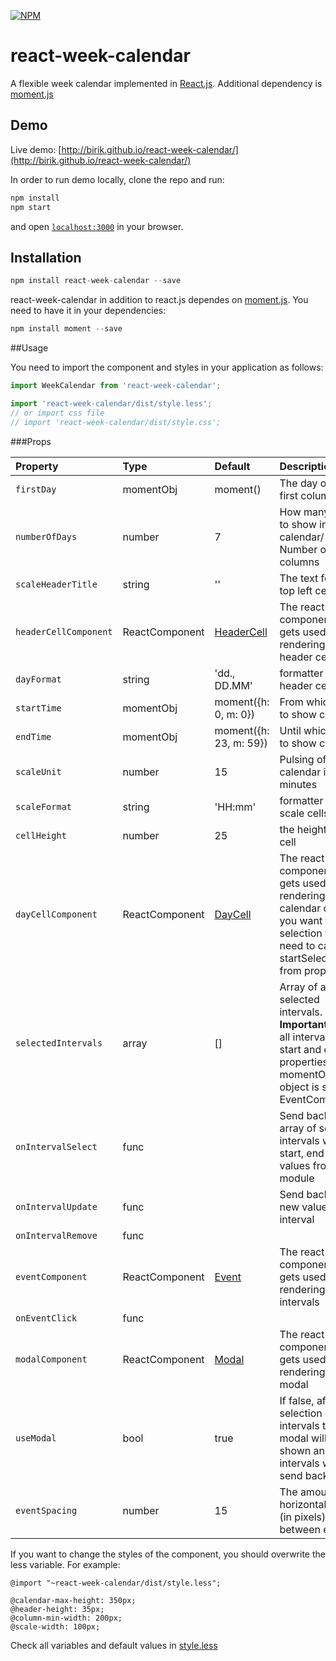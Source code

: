 [![NPM](https://img.shields.io/npm/v/react-week-calendar.svg)](https://www.npmjs.com/package/react-week-calendar)

# react-week-calendar

A flexible week calendar implemented in [React.js](http://facebook.github.io/react/index.html). Additional dependency is [moment.js](https://momentjs.com/)

## Demo

Live demo: [http://birik.github.io/react-week-calendar/](http://birik.github.io/react-week-calendar/)

In order to run demo locally, clone the repo and run:
 ```javascript
 npm install
 npm start
 ```
 and open [`localhost:3000`](http://localhost:3000) in your browser.

 ## Installation

  ```javascript
  npm install react-week-calendar --save
  ```

  react-week-calendar in addition to react.js dependes on [moment.js](https://momentjs.com/). You need to have it in your dependencies:

  ```javascript
  npm install moment --save
  ```

  ##Usage

  You need to import the component and styles in your application as follows:

 ```javascript
import WeekCalendar from 'react-week-calendar';

import 'react-week-calendar/dist/style.less';
// or import css file
// import 'react-week-calendar/dist/style.css';
 ```


 ###Props

 | Property | Type | Default | Description
 :---|:---|:--- |:---
 | `firstDay` | momentObj | moment() | The day of the first column |
 | `numberOfDays` | number | 7 | How many days to show in calendar/ Number of columns |
 | `scaleHeaderTitle` | string | '' | The text for the top left cell |
 | `headerCellComponent` | ReactComponent | [HeaderCell](https://github.com/birik/react-week-calendar/blob/master/src/HeaderCell.js) | The react component that gets used for rendering of header cell |
 | `dayFormat` | string | 'dd., DD.MM' | formatter for the header cells  |
 | `startTime` | momentObj | moment({h: 0, m: 0}) | From which time to show calendar |
 | `endTime` | momentObj | moment({h: 23, m: 59}) | Until which time to show calendar  |
 | `scaleUnit` | number | 15 | Pulsing of the calendar in minutes |
 | `scaleFormat` | string | 'HH:mm' | formatter for the scale cells |
 | `cellHeight` | number | 25 | the height of the cell |
 | `dayCellComponent` | ReactComponent | [DayCell](https://github.com/birik/react-week-calendar/blob/master/src/DayCell.js) | The react component that gets used for rendering of calendar cell. If you want to start selection you need to call startSelection from props. |
 | `selectedIntervals` | array | [] | Array of all selected intervals. **Important** that all intervals have start and end properties as momentObj. All object is sent to EventComponent|
 | `onIntervalSelect` | func |  | Send back the array of selected intervals with start, end and all values from module|
 | `onIntervalUpdate` | func |  | Send back the new values of interval|
 | `onIntervalRemove` | func |  | |
 | `eventComponent` | ReactComponent | [Event](https://github.com/birik/react-week-calendar/blob/master/src/Event.js) | The react component that gets used for rendering of intervals |
 | `onEventClick` | func |  | |
 | `modalComponent` | ReactComponent | [Modal](https://github.com/birik/react-week-calendar/blob/master/src/Modal.js) | The react component that gets used for rendering of modal |
 | `useModal` | bool | true | If false, after selection of the intervals the modal will be not shown and intervals will send back |
 | `eventSpacing` | number | 15 |The amount of horizontal space (in pixels) between events|

If you want to change the styles of the component, you should overwrite the less variable. For example:
 ```
@import "~react-week-calendar/dist/style.less";

@calendar-max-height: 350px;
@header-height: 35px;
@column-min-width: 200px;
@scale-width: 100px;
 ```

Check all variables and default values in [style.less](https://github.com/birik/react-week-calendar/blob/master/src/style.less)
